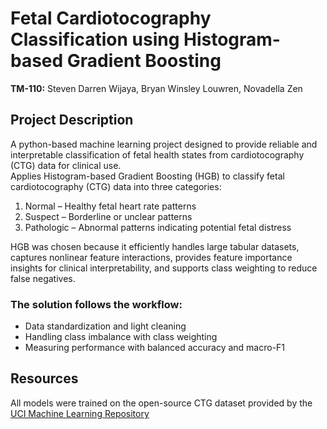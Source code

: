 # Fetal Cardiotocography Classification using Histogram-based Gradient Boosting
**TM-110:** Steven Darren Wijaya, Bryan Winsley Louwren, Novadella Zen
## Project Description
A python-based machine learning project designed to provide reliable and interpretable classification of fetal health states from cardiotocography (CTG) data for clinical use.\
Applies Histogram-based Gradient Boosting (HGB) to classify fetal cardiotocography (CTG) data into three categories:
1. Normal – Healthy fetal heart rate patterns
2. Suspect – Borderline or unclear patterns
3. Pathologic – Abnormal patterns indicating potential fetal distress

HGB was chosen because it efficiently handles large tabular datasets, captures nonlinear feature interactions, provides feature importance insights for clinical interpretability, and supports class weighting to reduce false negatives.

  ### The solution follows the workflow:
  * Data standardization and light cleaning
  * Handling class imbalance with class weighting
  * Measuring performance with balanced accuracy and macro-F1

## Resources
All models were trained on the open-source CTG dataset provided by the [UCI Machine Learning Repository](https://archive.ics.uci.edu/dataset/193/cardiotocography)
